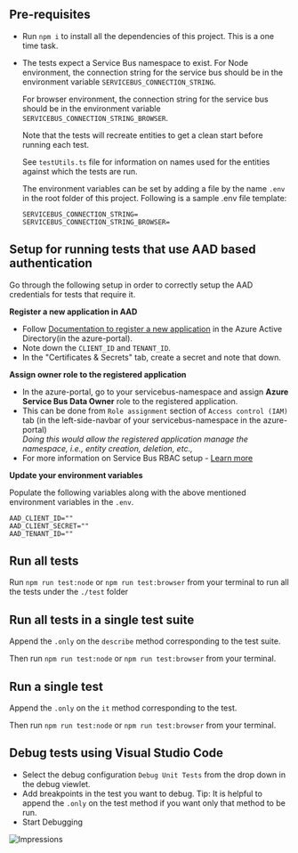 ## Pre-requisites

- Run `npm i` to install all the dependencies of this project. This is a one time task.
- The tests expect a Service Bus namespace to exist.
  For Node environment, the connection string for the service bus should be in the environment variable `SERVICEBUS_CONNECTION_STRING`.

  For browser environment, the connection string for the service bus should be in the environment variable `SERVICEBUS_CONNECTION_STRING_BROWSER`.

  Note that the tests will recreate entities to get a clean start before running each test.

  See `testUtils.ts` file for information on names used for the entities against which the tests are run.

    The environment variables can be set by adding a file by the name `.env` in the root folder of this project.
    Following is a sample .env file template:
    ```
    SERVICEBUS_CONNECTION_STRING=
    SERVICEBUS_CONNECTION_STRING_BROWSER=

    ```

## Setup for running tests that use AAD based authentication
Go through the following setup in order to correctly setup the AAD credentials for tests that require it.

**Register a new application in AAD**

- Follow [Documentation to register a new application](https://docs.microsoft.com/en-us/azure/active-directory/develop/quickstart-register-app) in the Azure Active Directory(in the azure-portal).
- Note down the `CLIENT_ID` and `TENANT_ID`.
- In the "Certificates & Secrets" tab, create a secret and note that down.

**Assign owner role to the registered application**

- In the azure-portal, go to your servicebus-namespace and assign **Azure Service Bus Data Owner** role to the registered application.
- This can be done from `Role assignment` section of `Access control (IAM)` tab (in the left-side-navbar of your servicebus-namespace in the azure-portal)<br>
  _Doing this would allow the registered application manage the namespace, i.e., entity creation, deletion, etc.,_<br>
- For more information on Service Bus RBAC setup - [Learn more](https://docs.microsoft.com/en-us/azure/service-bus-messaging/service-bus-role-based-access-control)

**Update your environment variables**

Populate the following variables along with the above mentioned environment variables in the `.env`.
```
AAD_CLIENT_ID=""
AAD_CLIENT_SECRET=""
AAD_TENANT_ID=""
```

## Run all tests

Run `npm run test:node` or `npm run test:browser` from your terminal to run all the tests under the `./test` folder

## Run all tests in a single test suite

Append the `.only` on the `describe` method corresponding to the test suite.

Then run `npm run test:node` or `npm run test:browser` from your terminal.

## Run a single test

Append the `.only` on the `it` method corresponding to the test.

Then run `npm run test:node` or `npm run test:browser` from your terminal.

## Debug tests using Visual Studio Code

- Select the debug configuration `Debug Unit Tests` from the drop down in the debug viewlet.
- Add breakpoints in the test you want to debug. Tip: It is helpful to append the `.only` on the test method if you want only that method to be run.
- Start Debugging




![Impressions](https://azure-sdk-impressions.azurewebsites.net/api/impressions/azure-sdk-for-js%2Fsdk%2Fservicebus%2Fservice-bus%2Ftest%2FREADME.png)
